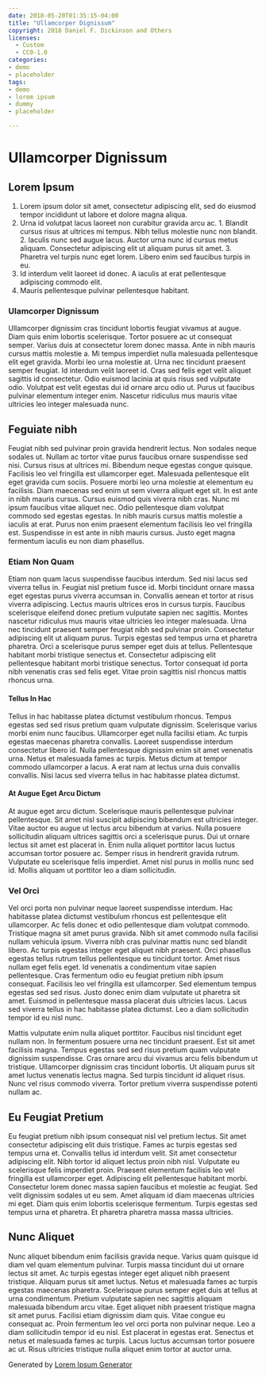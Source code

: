 ```yaml
---
date: 2018-05-20T01:35:15-04:00
title: "Ullamcorper Dignissum"
copyright: 2018 Daniel F. Dickinson and Others
licenses:
  - Custom
  - CC0-1.0
categories:
- demo
- placeholder
tags:
- demo
- lorem ipsum
- dummy
- placeholder

---
```


# Ullamcorper Dignissum

## Lorem Ipsum

  1.    Lorem ipsum dolor sit amet, consectetur adipiscing elit, sed do eiusmod tempor incididunt ut labore et dolore magna aliqua.
  2.    Urna id volutpat lacus laoreet non curabitur gravida arcu ac.
      1.    Blandit cursus risus at ultrices mi tempus. Nibh tellus molestie nunc non blandit.
      2.    Iaculis nunc sed augue lacus. Auctor urna nunc id cursus metus aliquam. Consectetur adipiscing elit ut aliquam purus sit amet.
      3.    Pharetra vel turpis nunc eget lorem. Libero enim sed faucibus turpis in eu.
  3.    Id interdum velit laoreet id donec. A iaculis at erat pellentesque adipiscing commodo elit.
  4.    Mauris pellentesque pulvinar pellentesque habitant.

### Ulamcorper Dignissum

Ullamcorper dignissim cras tincidunt lobortis feugiat vivamus at augue. Diam quis enim lobortis scelerisque. Tortor posuere ac ut consequat semper. Varius duis at consectetur lorem donec massa. Ante in nibh mauris cursus mattis molestie a. Mi tempus imperdiet nulla malesuada pellentesque elit eget gravida. Morbi leo urna molestie at. Urna nec tincidunt praesent semper feugiat. Id interdum velit laoreet id. Cras sed felis eget velit aliquet sagittis id consectetur. Odio euismod lacinia at quis risus sed vulputate odio. Volutpat est velit egestas dui id ornare arcu odio ut. Purus ut faucibus pulvinar elementum integer enim. Nascetur ridiculus mus mauris vitae ultricies leo integer malesuada nunc.

## Feguiate nibh

Feugiat nibh sed pulvinar proin gravida hendrerit lectus. Non sodales neque sodales ut. Nullam ac tortor vitae purus faucibus ornare suspendisse sed nisi. Cursus risus at ultrices mi. Bibendum neque egestas congue quisque. Facilisis leo vel fringilla est ullamcorper eget. Malesuada pellentesque elit eget gravida cum sociis. Posuere morbi leo urna molestie at elementum eu facilisis. Diam maecenas sed enim ut sem viverra aliquet eget sit. In est ante in nibh mauris cursus. Cursus euismod quis viverra nibh cras. Nunc mi ipsum faucibus vitae aliquet nec. Odio pellentesque diam volutpat commodo sed egestas egestas. In nibh mauris cursus mattis molestie a iaculis at erat. Purus non enim praesent elementum facilisis leo vel fringilla est. Suspendisse in est ante in nibh mauris cursus. Justo eget magna fermentum iaculis eu non diam phasellus.

### Etiam Non Quam

Etiam non quam lacus suspendisse faucibus interdum. Sed nisi lacus sed viverra tellus in. Feugiat nisl pretium fusce id. Morbi tincidunt ornare massa eget egestas purus viverra accumsan in. Convallis aenean et tortor at risus viverra adipiscing. Lectus mauris ultrices eros in cursus turpis. Faucibus scelerisque eleifend donec pretium vulputate sapien nec sagittis. Montes nascetur ridiculus mus mauris vitae ultricies leo integer malesuada. Urna nec tincidunt praesent semper feugiat nibh sed pulvinar proin. Consectetur adipiscing elit ut aliquam purus. Turpis egestas sed tempus urna et pharetra pharetra. Orci a scelerisque purus semper eget duis at tellus. Pellentesque habitant morbi tristique senectus et. Consectetur adipiscing elit pellentesque habitant morbi tristique senectus. Tortor consequat id porta nibh venenatis cras sed felis eget. Vitae proin sagittis nisl rhoncus mattis rhoncus urna.

#### Tellus In Hac

Tellus in hac habitasse platea dictumst vestibulum rhoncus. Tempus egestas sed sed risus pretium quam vulputate dignissim. Scelerisque varius morbi enim nunc faucibus. Ullamcorper eget nulla facilisi etiam. Ac turpis egestas maecenas pharetra convallis. Laoreet suspendisse interdum consectetur libero id. Nulla pellentesque dignissim enim sit amet venenatis urna. Netus et malesuada fames ac turpis. Metus dictum at tempor commodo ullamcorper a lacus. A erat nam at lectus urna duis convallis convallis. Nisi lacus sed viverra tellus in hac habitasse platea dictumst.

#### At Augue Eget Arcu Dictum

At augue eget arcu dictum. Scelerisque mauris pellentesque pulvinar pellentesque. Sit amet nisl suscipit adipiscing bibendum est ultricies integer. Vitae auctor eu augue ut lectus arcu bibendum at varius. Nulla posuere sollicitudin aliquam ultrices sagittis orci a scelerisque purus. Dui ut ornare lectus sit amet est placerat in. Enim nulla aliquet porttitor lacus luctus accumsan tortor posuere ac. Semper risus in hendrerit gravida rutrum. Vulputate eu scelerisque felis imperdiet. Amet nisl purus in mollis nunc sed id. Mollis aliquam ut porttitor leo a diam sollicitudin.

### Vel Orci

Vel orci porta non pulvinar neque laoreet suspendisse interdum. Hac habitasse platea dictumst vestibulum rhoncus est pellentesque elit ullamcorper. Ac felis donec et odio pellentesque diam volutpat commodo. Tristique magna sit amet purus gravida. Nibh sit amet commodo nulla facilisi nullam vehicula ipsum. Viverra nibh cras pulvinar mattis nunc sed blandit libero. Ac turpis egestas integer eget aliquet nibh praesent. Orci phasellus egestas tellus rutrum tellus pellentesque eu tincidunt tortor. Amet risus nullam eget felis eget. Id venenatis a condimentum vitae sapien pellentesque. Cras fermentum odio eu feugiat pretium nibh ipsum consequat. Facilisis leo vel fringilla est ullamcorper. Sed elementum tempus egestas sed sed risus. Justo donec enim diam vulputate ut pharetra sit amet. Euismod in pellentesque massa placerat duis ultricies lacus. Lacus sed viverra tellus in hac habitasse platea dictumst. Leo a diam sollicitudin tempor id eu nisl nunc.

Mattis vulputate enim nulla aliquet porttitor. Faucibus nisl tincidunt eget nullam non. In fermentum posuere urna nec tincidunt praesent. Est sit amet facilisis magna. Tempus egestas sed sed risus pretium quam vulputate dignissim suspendisse. Cras ornare arcu dui vivamus arcu felis bibendum ut tristique. Ullamcorper dignissim cras tincidunt lobortis. Ut aliquam purus sit amet luctus venenatis lectus magna. Sed turpis tincidunt id aliquet risus. Nunc vel risus commodo viverra. Tortor pretium viverra suspendisse potenti nullam ac.

## Eu Feugiat Pretium

Eu feugiat pretium nibh ipsum consequat nisl vel pretium lectus. Sit amet consectetur adipiscing elit duis tristique. Fames ac turpis egestas sed tempus urna et. Convallis tellus id interdum velit. Sit amet consectetur adipiscing elit. Nibh tortor id aliquet lectus proin nibh nisl. Vulputate eu scelerisque felis imperdiet proin. Praesent elementum facilisis leo vel fringilla est ullamcorper eget. Adipiscing elit pellentesque habitant morbi. Consectetur lorem donec massa sapien faucibus et molestie ac feugiat. Sed velit dignissim sodales ut eu sem. Amet aliquam id diam maecenas ultricies mi eget. Diam quis enim lobortis scelerisque fermentum. Turpis egestas sed tempus urna et pharetra. Et pharetra pharetra massa massa ultricies.

## Nunc Aliquet

Nunc aliquet bibendum enim facilisis gravida neque. Varius quam quisque id diam vel quam elementum pulvinar. Turpis massa tincidunt dui ut ornare lectus sit amet. Ac turpis egestas integer eget aliquet nibh praesent tristique. Aliquam purus sit amet luctus. Netus et malesuada fames ac turpis egestas maecenas pharetra. Scelerisque purus semper eget duis at tellus at urna condimentum. Pretium vulputate sapien nec sagittis aliquam malesuada bibendum arcu vitae. Eget aliquet nibh praesent tristique magna sit amet purus. Facilisi etiam dignissim diam quis. Vitae congue eu consequat ac. Proin fermentum leo vel orci porta non pulvinar neque. Leo a diam sollicitudin tempor id eu nisl. Est placerat in egestas erat. Senectus et netus et malesuada fames ac turpis. Lacus luctus accumsan tortor posuere ac ut. Risus ultricies tristique nulla aliquet enim tortor at auctor urna.

Generated by [Lorem Ipsum Generator](https://loremipsum.io/generator)
